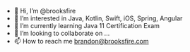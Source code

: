 - 👋 Hi, I’m @brooksfire
- 👀 I’m interested in Java, Kotlin, Swift, iOS, Spring, Angular
- 🌱 I’m currently learning Java 11 Certification Exam
- 💞️ I’m looking to collaborate on ...
- 📫 How to reach me brandon@brooksfire.com

<!---
brooksfire/brooksfire is a ✨ special ✨ repository because its `README.md` (this file) appears on your GitHub profile.
You can click the Preview link to take a look at your changes.
--->
